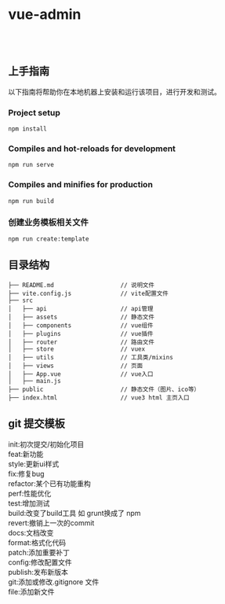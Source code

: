 # vue-admin
</br>
</br>

## 上手指南
以下指南将帮助你在本地机器上安装和运行该项目，进行开发和测试。
### Project setup
```
npm install
```
### Compiles and hot-reloads for development
```
npm run serve
```
### Compiles and minifies for production
```
npm run build
```
### 创建业务模板相关文件
```
npm run create:template
```


## 目录结构
```
├── README.md                   // 说明文件
├── vite.config.js              // vite配置文件                
├── src
│   ├── api                     // api管理
│   ├── assets                  // 静态文件       
│   ├── components              // vue组件           
│   ├── plugins                 // vue插件          
│   ├── router                  // 路由文件        
│   ├── store                   // vuex      
│   ├── utils                   // 工具类/mixins     
│   ├── views                   // 页面
│   ├── App.vue                 // vue入口
│   ├── main.js   
├── public                      // 静态文件（图片、ico等）
├── index.html                  // vue3 html 主页入口
```

## git 提交模板
init:初次提交/初始化项目  
feat:新功能  
style:更新ui样式  
fix:修复bug  
refactor:某个已有功能重构  
perf:性能优化  
test:增加测试  
build:改变了build工具 如 grunt换成了 npm  
revert:撤销上一次的commit  
docs:文档改变  
format:格式化代码  
patch:添加重要补丁  
config:修改配置文件  
publish:发布新版本  
git:添加或修改.gitignore 文件  
file:添加新文件